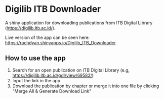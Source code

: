 # Digilib ITB Downloader

A shiny application for downloading publications from ITB Digital Library (https://digilib.itb.ac.id/).

Live version of the app can be seen here: https://rachdyan.shinyapps.io/Digilib_ITB_Downloader

<h2> How to use the app </h2>

1. Search for an open publication on ITB Digital Library (e.g, https://digilib.itb.ac.id/gdl/view/69582/)
2. Input the link in the app
3. Download the publication by chapter or merge it into one file by clicking "Merge All & Generate Download Link"
